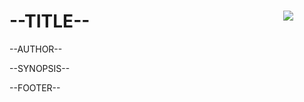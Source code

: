 <div class="outer">
<div class="middle">
<div class="inner">

<div style="float:right;margin-right: 50px;">
<img align="right" src=https://raw.githubusercontent.com/dataplat/dbatools/development/bin/dbatools.png>
</div>

<h1 class="title">--TITLE--</h1>
<p class="author">--AUTHOR--</p>

<p>--SYNOPSIS--</p>


</div>
</div>
</div>
<div class="navbar">--FOOTER--</div>